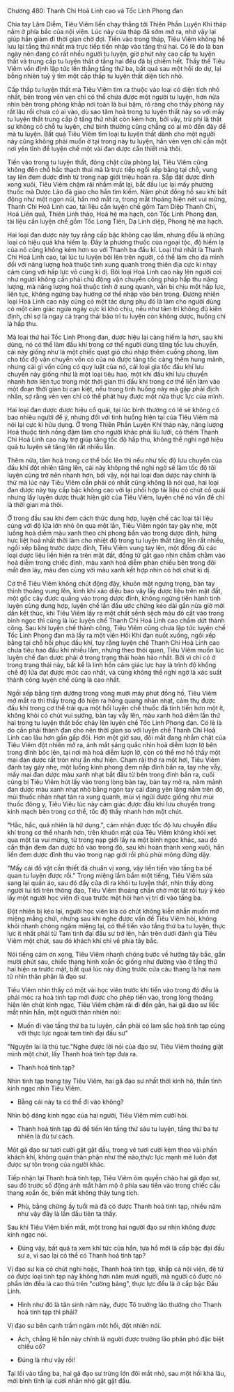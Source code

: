 




Chương 480: Thanh Chi Hoả Linh cao và Tốc Linh Phong đan


Chia tay Lâm Diễm, Tiêu Viêm liền chạy thẳng tới Thiên Phần Luyện Khí tháp nằm ở phía bắc của nội viện. Lúc này cửa tháp đã sớm mở ra, nhờ vậy lại giúp hắn giảm đi thời gian chờ đợi. Tiến vào trong tháp, Tiêu Viêm không hề lưu lại tầng thứ nhất mà trực tiếp tiến nhập vào tầng thứ hai. Có lẽ do là ban ngày nên đang có rất nhều người tu luyện, giờ phút này cao cấp tu luyện thất và trung cấp tu luyện thất ở tầng hai đều đã bị chiếm hết. Thấy thế Tiêu Viêm vốn định lập tức lên thẳng tầng thứ ba, bất quá sau một hồi do dự, lại bỗng nhiên tuỳ ý tìm một cấp thấp tu luyện thất diện tích nhỏ.

Cấp thấp tu luyện thất mà Tiêu Viêm tìm ra thuộc vào loại có diện tích nhỏ nhất, bên trong vẻn vẹn chỉ có thể chứa được một người tu luyện, hơn nữa nhìn bên trong phòng khắp nơi toàn là bui bặm, rõ ràng cho thấy phòng này rất lâu rồi chưa có ai vào, dù sao tâm hoả trong tu luyện thất này so với mấy tu luyện thất trung cấp ở tầng thứ nhất còn kém hơn, bởi vậy, trừ phi là thật sự không có chỗ tu luyện, chứ bình thường cũng chẳng có ai mò đến đây để mà tu luyện. Bất quá Tiêu Viêm tìm loại tu luyện thất dành cho một người này cũng không phải muốn ở tại trong này tu luyện, hắn vẻn vẹn chỉ cần một nơi yên tĩnh để luyện chế một vài đan dược cần thiết mà thôi.

Tiến vào trong tu luyện thất, đóng chặt cửa phòng lại, Tiêu Viêm cũng không đến chỗ hắc thạch thai mà là trực tiếp ngồi xếp bằng tại chỗ, vung tay lên đem dược đỉnh từ trong nạp giới triệu hoán ra. Sắp đặt dược đỉnh xong xuôi, Tiêu Viêm chậm rãi nhắm mắt lại, bắt đầu lục lại mấy phương thuốc mà Dược Lão đã giao cho hắn tìm kiếm. Năm phút đồng hồ sau khi bất động như một ngọn núi, hắn mở mắt ra, trong mắt thoáng hiện nét vui mừng, Thanh Chi Hoả Linh cao, tài liệu cần luyện chế gồm Tam Diệp Thanh Chi, Hoả Liên quả, Thiên Linh thảo, Hoả hệ ma hạch, còn Tốc Linh Phong đan, tài liệu cần luyện chế gồm Tốc Long Tiên, Dạ Linh diệp, Phong hệ ma hạch.

Hai loại đan dược này tuy rằng cấp bậc không cao lắm, nhưng đều là những loại có hiệu quả khá hiếm lạ. Đây là phương thuốc của ngoại tộc, độ hiếm lạ của nó cũng không kém hơn so với Thanh ba đấu kĩ. Loại thứ nhất là Thanh Chi Hoả Linh cao, tại lúc tu luyện bôi lên trên người, có thể làm cho da mình đối với năng lượng hoả thuộc tính xung quanh trong thiên địa cực kì nhạy cảm cùng với hấp lực vô cùng kì dị. Bôi loại Hoả Linh cao này lên người coi như ngươi không cần phải chủ động vận chuyển công pháp hấp thu năng lượng, mà năng lượng hoả thuộc tính ở xung quanh, vẫn bị chịu một hấp lực, liên tục, không ngừng bay hướng cơ thể nhập vào bên trong. Đương nhiên loại Hoả Linh cao này cũng có một tác dụng phụ đó là làm cho người dùng có một cảm giác ngứa ngáy cực kì khó chịu, nếu như tâm trí không đủ kiên định, chỉ sợ là ngay cả trạng thái bảo trì tu luyện còn không dược, huống chi là hấp thu.

Mà loại thứ hai Tốc Linh Phong đan, dược hiệu lại càng hiếm lạ hơn, sau khi dùng, nó có thể làm đấu khí trong cơ thể người dùng tăng tốc lưu chuyển, cái này giống như là một chiếc quạt gió chú nhập thêm cuồng phong, làm cho tốc độ vận chuyển vốn có của nó được tăng tốc càng thêm hung mãnh, nhưng cái gì vốn cũng có quy luật của nó, cái loại gia tốc đấu khí lưu chuyển này giống như là một loại tiêu hao, một khi đấu khí lưu chuyển nhanh hơn liên tục trong một thời gian thì đấu khí trong cơ thể liền lâm vào một đoạn thời gian bị cạn kiệt, nếu trong tình huống này mà gặp phải địch nhân, sợ rằng vẻn vẹn chỉ có thể phát huy được một nửa thực lực của mình.

Hai loại đan dược dược hiệu cổ quái, tại lúc bình thường có lẽ sẽ không có bao nhiêu người để ý, nhưng đối với tình huống hiện tại của Tiêu Viêm mà nói lại cực kì hữu dụng. Ở trong Thiên Phần Luyện Khí tháp này, năng lượng Hoả thuộc tính nồng đậm làm cho người khác phải líu lưỡi, có thêm Thanh Chi Hoả Linh cao này trợ giúp tăng tốc độ hấp thu, không thể nghi ngờ hiệu quả tu luyện sẽ tăng lên rất nhiều lần.

Thêm nữa, tâm hoả trong cơ thể bốc lên thì nếu như tốc độ lưu chuyển của đấu khí đột nhiên tăng lên, cái này khôpng thể nghi ngờ sẽ làm tốc độ tôi luyện cũng trở nên nhanh hơn, bởi vậy, nói hai loại đan dược này chính là thứ mà lúc này Tiêu Viêm cần phải có nhất cũng không là nói quá, hai loại đan dược này tuy cấp bậc không cao với lại phối hợp tài liệu có chút cổ quái nhưng lấy luyện dược thuật hiện giờ của Tiêu Viêm, luyện chế nó vấn để chỉ là thời gian mà thôi.

Ở trong đầu sau khi đem cách thức dung hợp, luyện chế các loại tài liệu cùng với độ lửa lớn nhỏ ôn qua một lần, Tiêu Viêm ngón tay gảy nhẹ, một luồng hoả diễm màu xanh theo chỉ phong bắn vào trong dược đỉnh, hừng hực liệt hoả nhất thời làm cho nhiệt độ trong tu luyện thất tăng lên rất nhiều, ngồi xếp bằng trước dược đỉnh, Tiêu Viêm vung tay lên, một đống đủ các loại dược liệu liền hiện ra trên mặt đất, đồng tử gắt gao nhìn chằm chằm vào hoả diễm trong chiếc đỉnh, màu xanh hoả diễm phản chiếu bên trong đôi mắt đen láy, màu đen cùng với màu xanh kết hợp nhìn có hơi chút kì dị.

Cơ thể Tiêu Viêm không chút động đậy, khuôn mặt ngưng trọng, bàn tay thỉnh thoảng vung lên, kình khí xảo diệu bao vây lấy dược liệu trên mặt đất, một gốc cây được quăng vào trong dược đỉnh, không ngừng tiến hành tinh luyện cùng dung hợp, luyện chế lần đầu ước chừng kéo dài gần nửa giờ mới dần kết thúc, khi Tiêu Viêm lấy ra một chất sềnh sệch màu đỏ cất vào trong bình ngọc thì cũng là lúc luyện chế Thanh Chi Hoả Linh cao chấm dứt thành công. Sau khi luyện chế thành công, Tiêu Viêm cũng chưa lập tức luyện chế Tốc Linh Phong đan mà lấy ra một viên Hồi Khí đan nuốt xuống, ngồi xếp bằng tại chỗ hồi phục đấu khí, tuy rằng luyện chế Thanh Chi Hoả Linh cao chưa tiêu hao đấu khí nhiều lắm, nhưng theo thói quen, Tiêu Viêm muốn lúc luyện chế đan dược phải ở trong trạng thái hoàn hảo nhất. Bởi vì chỉ có ở trong trạng thái này, bất kể là linh hồn cảm giác lực hay là trình độ khống chế độ lửa đạt được mức cao nhất, và cũng không thể nghi ngờ là xác suất thành công luyện chế cũng là cao nhất.

Ngồi xếp bằng tĩnh dưỡng trong vòng mười máy phút đồng hồ, Tiêu Viêm mở mắt ra thì thấy trong đó hiện ra hồng quang nhàn nhạt, cảm thụ được đấu khí trong cơ thể trải qua một hồi luyện chế thuốc đã tinh tiến hơn một ít, không khỏi có chút vui sướng, bàn tay vẫy lên, màu xanh hoả diễm lần thứ hai trong tu luyện thất bốc cháy lên luyên chế Tốc Linh Phong đan. Có lẽ là do cần phải thành đan cho nên thời gian so với luyện chế Thanh Chi Hoả Linh cao lâu hơn gần gấp đôi. Hơn một giờ sau, đôi mắt đang nhắm chặt của Tiêu Viêm đột nhiên mở ra, ánh mắt sáng quắc nhìn hoả diễm lượn lờ bên trong đỉnh bôc lên, tại nơi mà hoả diễm lượn lờ, còn có thể mơ hồ thấy một mai đan dược rất tròn như ẩn như hiện. Chạm rãi thở ra một hơi, Tiêu Viêm đánh tay gảy nhẹ, một luồng kình phong đem nắp đỉnh bắn ra, tay nhẹ vẫy, mấy mai đan dược màu xanh nhạt bắt đầu từ bên trong đỉnh bắn ra, cuối cùng bị Tiêu Viêm hút lấy vào trong lòng bàn tay, bàn tay mở ra, năm mảnh đan dược màu xanh nhạt nhỏ bằng ngón tay cái đang yên lặng nằm trên đó, mùi thuốc nhàn nhạt tán ra xung quanh, mùi vị ngửi được giống như mùi thuốc đông y, Tiêu Viêu lúc này cảm giác được đấu khí lưu chuyển trong kinh mạch bên trong cơ thể, tốc độ thấy nhanh hơn một chút.

"Hắc, hắc, quả nhiên là hữ dụng.", cảm nhận được tốc độ lưu chuyển đấu khí trong cơ thể nhanh hơn, trên khuôn mặt của Têu Viêm không khỏi xẹt qua một tia vui mừng, từ trong nạp giới lấy ra một bình ngọc khác, sau đó cẩn thận đem đan dược bỏ vào trong đó, sau khi hoàn thành xong xuôi, hắn liền đem dược đỉnh thu vào trong nạp giới rồi phủ phủi mông đứng dậy.

"Mấy cái đồ vật cần thiết đã chuẩn vị xong, vậy liền tiến vào tầng ba bế quan tu luyện được rồi." Trong miệng lẩm bẩm một tiếng, Tiêu Viêm sửa sang lại quần áo, sau đó đẩy cửa đi ra khỏi tu luyện thất, nhìn thấy dòng người lui tới trên thông đạo, Tiêu Viêm thoáng chần chờ một lát rồi tuỳ ý kéo lấy một người học viên đi qua trước mặt hỏi han vị trí đi vào tầng ba.

Đột nhiên bị kéo lại, người học viên kia có chút không kiễn nhẫn muốn mở miệng mắng chửi, nhưng sau khi nghe được vấn đề Tiêu Viêm hỏi, không khỏi nhanh chóng ngậm miệng lại, có thể tiến vào tầng thứ ba tu luyện, thực lực ít nhất phải từ Tam tinh đại đấu sư trở lên, hắn trên dưới đánh giá Tiêu Viêm một chút, sau đó khách khí chỉ về phía tây bắc.

Nói tiếng cám ơn xong, Tiêu Viêm nhanh chóng bước về hướng tây bắc, gần mười phút sau, chiếc thang hình xoắn ốc giống như đường vào ở tầng thứ hai hiện ra trước mặt, bất quá lúc này đứng trước cửa càu thang là hai nam tử nhìn thân phận là đạo sư.

Tiêu Viêm nhìn thấy có một vài học viên trước khi tiến vào trong đó đều là phải móc ra hoả tinh tạp mới được cho phép tiến vào, trong lòng thoáng hiện lên chút kinh ngạc, Tiêu Viêm chậm rãi đi đến gần, hai gã đạo sư liếc mắt nhìn hắn, một người thản nhiên nói:

- Muốn đi vào tầng thứ ba tu luyện, cần phải có lam sắc hoả tinh tạp cùng với thực lực ngoài tam tinh đại đấu sư"

"Nguyên lai là thủ tục."Nghe được lời nói của đạo sư, Tiêu Viêm thoáng giật mình một chút, lấy Thanh hoả tinh tạp đưa ra.

- Thanh hoả tinh tạp?

Nhìn tinh tạp trong tay Tiêu Viêm, hai gã đạo sư nhất thời kinh hô, thần tình kinh ngạc nhìn Tiêu Viêm.

- Bằng cái này ta có thể đi vào không?

Nhìn bộ dáng kinh ngạc của hai người, Tiêu Viêm mỉm cười hỏi.

- Thanh hoả tinh tạp đủ để tiến lên tầng thứ sáu tu luyện, tầng thứ ba tự nhiên là đủ tư cách.

Một gã đạo sư tươi cười gật gật đầu, trong vẻ tươi cười kèm theo vài phần khách khí, không quản thân phận như thế nào,thực lực mạnh mẽ luôn đạt được sự tôn trọng của người khác.

Tiếp nhận lại Thanh hoả tinh tạp, Tiêu Viêm ôm quyền chào hai gã đạo sư, sau đó trước số đông ánh mắt hâm mộ ở phía sau tiến vào trong chiếc cầu thang xoắn ốc, biến mất không tháy tung tích.

- Phù, bằng chừng ấy tuổi mà đã có được Thanh hoả tinh tạp, nhiều năm như vậy đây là lần đầu tiên ta thấy.

Sau khi Tiêu Viêm biến mất, một trong hai người đạo sư nhịn không được kinh ngạc nói.

- Đúng vậy, bất quá ta xem khí tức của hắn, tựa hồ mới là cấp bậc đại đấu sư a, vì sao lại có thể có Thanh hoả tinh tạp?

Vị đạo sư kia có chút nghi hoặc, Thanh hoả tinh tạp, khắp cả nội viện, đệ tử có được loại tinh tạp này không hơn năm mươi người, mà người có được nó phần lớn đều là cao thủ trên "cường bảng", thực lực đều là ở cấp bậc Đấu Linh.

- Hình như đó là tân sinh năm này, được Tô trưởng lão thưởng cho Thanh hoả tinh tạp thì phải?

Vị đạo sư bên cạnh trầm ngâm môt hồi, đột nhiên nói.

- Ách, chẳng lẽ hắn này chính là người được trưởng lão phân phó đặc biệt chiếu cố?

- Đúng là như vậy rồi!

Tại lối vào tầng ba, hai gã đạo sư trừng lớn đôi mắt nhỏ, sau một hồi khá lâu, mới bình tĩnh lại cười nhăn nhó gật gật đầu.




